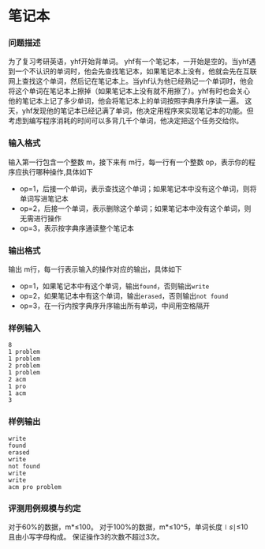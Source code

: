 # 笔记本



### 问题描述

为了复习考研英语，yhf开始背单词。
yhf有一个笔记本，一开始是空的。当yhf遇到一个不认识的单词时，他会先查找笔记本，如果笔记本上没有，他就会先在互联网上查找这个单词，然后记在笔记本上。当yhf认为他已经熟记一个单词时，他会将这个单词在笔记本上擦掉（如果笔记本上没有就不用擦了）。yhf有时也会关心他的笔记本上记了多少单词，他会将笔记本上的单词按照字典序升序读一遍。
这天，yhf发现他的笔记本已经记满了单词，他决定用程序来实现笔记本的功能。但考虑到编写程序消耗的时间可以多背几千个单词，他决定把这个任务交给你。

### 输入格式

输入第一行包含一个整数 m，接下来有 m行，每一行有一个整数 op，表示你的程序应执行哪种操作,具体如下

- op=1，后接一个单词，表示查找这个单词；如果笔记本中没有这个单词，则将单词写进笔记本
- op=2，后接一个单词，表示删除这个单词；如果笔记本中没有这个单词，则无需进行操作
- op=3，表示按字典序通读整个笔记本



### 输出格式

输出 m行，每一行表示输入的操作对应的输出，具体如下

- op=1，如果笔记本中有这个单词，输出`found`，否则输出`write`
- op=2，如果笔记本中有这个单词，输出`erased`，否则输出`not found`
- op=3，在一行内按字典序升序输出所有单词，中间用空格隔开

### 样例输入

```
8
1 problem
1 problem
2 problem
1 problem
2 acm
1 pro
1 acm
3
```



### 样例输出

```
write
found
erased
write
not found
write
write
acm pro problem
```



### 评测用例规模与约定

对于60%的数据，m*≤100。
对于100%的数据，m*≤10^5，单词长度∣*s*∣≤10 且由小写字母构成。
保证操作3的次数不超过3次。